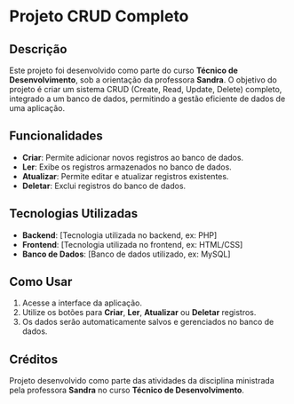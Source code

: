 # Projeto CRUD Completo

## Descrição
Este projeto foi desenvolvido como parte do curso **Técnico de Desenvolvimento**, sob a orientação da professora **Sandra**. O objetivo do projeto é criar um sistema CRUD (Create, Read, Update, Delete) completo, integrado a um banco de dados, permitindo a gestão eficiente de dados de uma aplicação.

## Funcionalidades
- **Criar**: Permite adicionar novos registros ao banco de dados.
- **Ler**: Exibe os registros armazenados no banco de dados.
- **Atualizar**: Permite editar e atualizar registros existentes.
- **Deletar**: Exclui registros do banco de dados.

## Tecnologias Utilizadas
- **Backend**: [Tecnologia utilizada no backend, ex: PHP]
- **Frontend**: [Tecnologia utilizada no frontend, ex: HTML/CSS]
- **Banco de Dados**: [Banco de dados utilizado, ex: MySQL]

## Como Usar
1. Acesse a interface da aplicação.
2. Utilize os botões para **Criar**, **Ler**, **Atualizar** ou **Deletar** registros.
3. Os dados serão automaticamente salvos e gerenciados no banco de dados.

## Créditos
Projeto desenvolvido como parte das atividades da disciplina ministrada pela professora **Sandra** no curso **Técnico de Desenvolvimento**.
